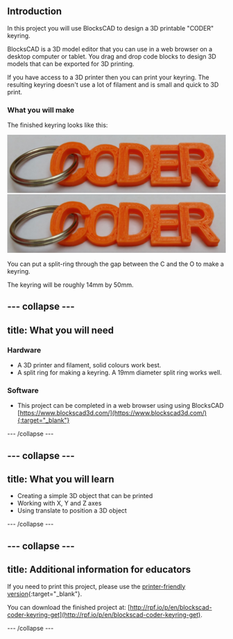 ## Introduction

In this project you will use BlocksCAD to design a 3D printable "CODER" keyring.

BlocksCAD is a 3D model editor that you can use in a web browser on a desktop computer or tablet. You drag and drop code blocks to design 3D models that can be exported for 3D printing. 

If you have access to a 3D printer then you can print your keyring. The resulting keyring doesn't use a lot of filament and is small and quick to 3D print. 

### What you will make

The finished keyring looks like this:

![screenshot](images/coder-keyring.png) ![screenshot](images/coder-keyring.png) 

You can put a split-ring through the gap between the C and the O to make a keyring. 

The keyring will be roughly 14mm by 50mm. 

--- collapse ---
---
title: What you will need
---
### Hardware

+ A 3D printer and filament, solid colours work best.
+ A split ring for making a keyring. A 19mm diameter split ring works well.

### Software

+ This project can be completed in a web browser using using BlocksCAD [https://www.blockscad3d.com/](https://www.blockscad3d.com/){:target="_blank"}

--- /collapse ---

--- collapse ---
---
title: What you will learn
---

+ Creating a simple 3D object that can be printed 
+ Working with X, Y and Z axes
+ Using translate to position a 3D object

--- /collapse ---

--- collapse ---
---
title: Additional information for educators
---

If you need to print this project, please use the [printer-friendly version](https://projects.raspberrypi.org/en/projects/blockscad-coder-keyring/print){:target="_blank"}.

You can download the finished project at:
[http://rpf.io/p/en/blockscad-coder-keyring-get](http://rpf.io/p/en/blockscad-coder-keyring-get).

--- /collapse ---
